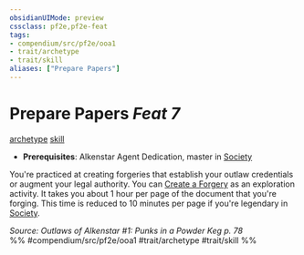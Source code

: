```yaml
---
obsidianUIMode: preview
cssclass: pf2e,pf2e-feat
tags:
- compendium/src/pf2e/ooa1
- trait/archetype
- trait/skill
aliases: ["Prepare Papers"]
---
```

# Prepare Papers  *Feat 7*  
[archetype](/rules/traits/archetype.md)  [skill](/rules/traits/skill.md)  

- **Prerequisites**: Alkenstar Agent Dedication, master in [Society](/compendium/skills.md#Society)

You're practiced at creating forgeries that establish your outlaw credentials or augment your legal authority. You can [Create a Forgery](/rules/actions/create-forgery.md) as an exploration activity. It takes you about 1 hour per page of the document that you're forging. This time is reduced to 10 minutes per page if you're legendary in [Society](/compendium/skills.md#Society).

*Source: Outlaws of Alkenstar #1: Punks in a Powder Keg p. 78*  
%% #compendium/src/pf2e/ooa1 #trait/archetype #trait/skill %%